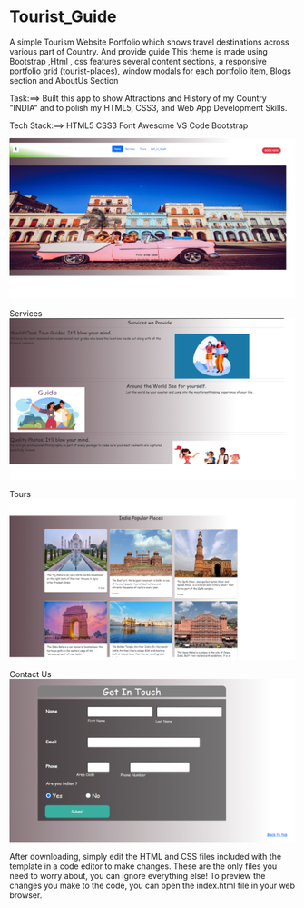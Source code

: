 # Tourist_Guide
A simple Tourism Website Portfolio which shows travel destinations across various part of Country. And provide  guide This theme is made using Bootstrap ,Html , css features several content sections, a responsive portfolio grid (tourist-places), window modals for each portfolio item, Blogs section and AboutUs Section

Task:==>
Built this app to show Attractions and History of my Country "INDIA" and to polish my HTML5, CSS3,  and Web App Development Skills.


Tech Stack:==>
HTML5
CSS3
Font Awesome
VS Code
Bootstrap

![Alt text](images/Untitled.png)


Services
![Alt text](images/services.png)


Tours 
![Alt text](images/tour%20places.png)

Contact Us
![Alt text](images/contact%20us%20page.png)

After downloading, simply edit the HTML and CSS files included with the template in a code editor to make changes. These are the only files you need to worry about, you can ignore everything else! To preview the changes you make to the code, you can open the index.html file in your web browser.
